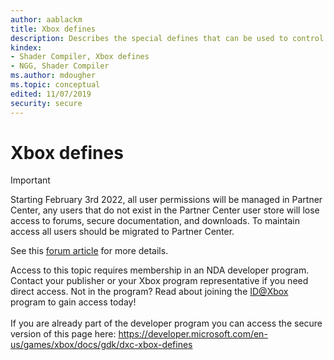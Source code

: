 ```yaml
---
author: aablackm
title: Xbox defines
description: Describes the special defines that can be used to control the compiler on Xbox.
kindex:
- Shader Compiler, Xbox defines
- NGG, Shader Compiler
ms.author: mdougher
ms.topic: conceptual
edited: 11/07/2019
security: secure
---
```


# Xbox defines
> [!IMPORTANT]
> Starting February 3rd 2022, all user permissions will be managed in Partner Center, any users that do not exist in the Partner Center user store will lose access to forums, secure documentation, and downloads. To maintain access all users should be migrated to Partner Center. <p></p>See this <a href="https://forums.xboxlive.com/articles/132187/breaking-change-user-access-for-forums-secure-docu.html">forum article</a> for more details.  

 Access to this topic requires membership in an NDA developer program. Contact your publisher or your Xbox program representative if you need direct access. Not in the program? Read about joining the <a href="https://www.xbox.com/Developers/id">ID@Xbox</a> program to gain access today!  <br/><br/>If you are already part of the developer program you can access the secure version of this page here: <a target="_blank" href="https://developer.microsoft.com/en-us/games/xbox/docs/gdk/dxc-xbox-defines">https://developer.microsoft.com/en-us/games/xbox/docs/gdk/dxc-xbox-defines</a>